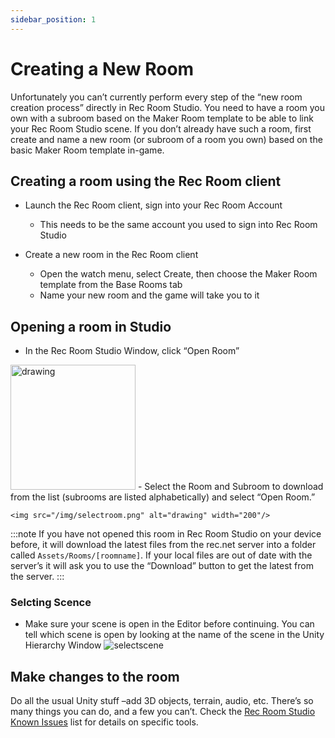 ```yaml
---
sidebar_position: 1
---
```


# Creating a New Room

Unfortunately you can’t currently perform every step of the “new room creation process” directly in Rec Room Studio. You need to have a room you own with a subroom based on the Maker Room template to be able to link your Rec Room Studio scene. If you don’t already have such a room, first create and name a new room (or subroom of a room you own) based on the basic Maker Room template in-game.

## Creating a room using the Rec Room client
- Launch the Rec Room client, sign into your Rec Room Account
  - This needs to be the same account you used to sign into Rec Room Studio

- Create a new room in the Rec Room client
  - Open the watch menu, select Create, then choose the Maker Room template from the Base Rooms tab
  - Name your new room and the game will take you to it

## Opening a room in Studio
  - In the Rec Room Studio Window, click “Open Room”
  <img src="/img/newroom.png" alt="drawing" width="200"/>
  - Select the Room and Subroom to download from the list (subrooms are listed alphabetically) and select “Open Room.” 
  
    <img src="/img/selectroom.png" alt="drawing" width="200"/>
    

:::note
If you have not opened this room in Rec Room Studio on your device before, it will download the latest files from the rec.net server into a folder called ```Assets/Rooms/[roomname]```. If your local files are out of date with the server’s it will ask you to use the “Download” button to get the latest from the server.
:::
### Selcting Scence
  - Make sure your scene is open in the Editor before continuing. You can tell which scene is open by looking at the name of the scene in the Unity Hierarchy Window
    ![selectscene](/img/selectscene.png)

## Make changes to the room

Do all the usual Unity stuff –add 3D objects, terrain, audio, etc. There’s so many things you can do, and a few you can’t. Check the [Rec Room Studio Known Issues](https://docs.google.com/spreadsheets/d/1nHt6edlO5cwWq6D7iutzXKAyhiKQ5VdcNg8ZIvjbgeE/edit) list for details on specific tools.